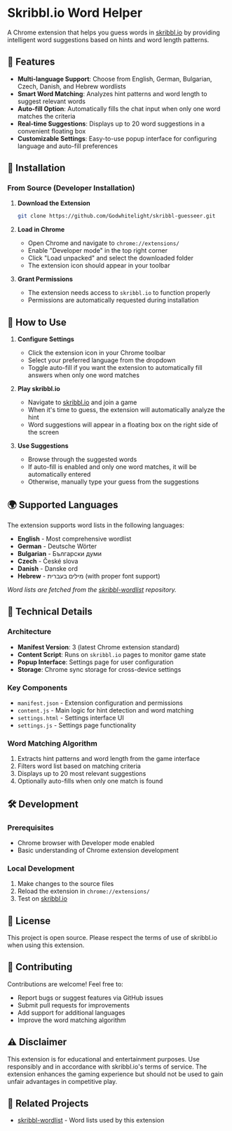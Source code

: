 # Skribbl.io Word Helper

A Chrome extension that helps you guess words in [skribbl.io](https://skribbl.io) by providing intelligent word suggestions based on hints and word length patterns.

## 🎯 Features

- **Multi-language Support**: Choose from English, German, Bulgarian, Czech, Danish, and Hebrew wordlists
- **Smart Word Matching**: Analyzes hint patterns and word length to suggest relevant words
- **Auto-fill Option**: Automatically fills the chat input when only one word matches the criteria
- **Real-time Suggestions**: Displays up to 20 word suggestions in a convenient floating box
- **Customizable Settings**: Easy-to-use popup interface for configuring language and auto-fill preferences

## 🚀 Installation

### From Source (Developer Installation)

1. **Download the Extension**
   ```bash
   git clone https://github.com/Godwhitelight/skribbl-guesseer.git
   ```

2. **Load in Chrome**
   - Open Chrome and navigate to `chrome://extensions/`
   - Enable "Developer mode" in the top right corner
   - Click "Load unpacked" and select the downloaded folder
   - The extension icon should appear in your toolbar

3. **Grant Permissions**
   - The extension needs access to `skribbl.io` to function properly
   - Permissions are automatically requested during installation

## 📖 How to Use

1. **Configure Settings**
   - Click the extension icon in your Chrome toolbar
   - Select your preferred language from the dropdown
   - Toggle auto-fill if you want the extension to automatically fill answers when only one word matches

2. **Play skribbl.io**
   - Navigate to [skribbl.io](https://skribbl.io) and join a game
   - When it's time to guess, the extension will automatically analyze the hint
   - Word suggestions will appear in a floating box on the right side of the screen

3. **Use Suggestions**
   - Browse through the suggested words
   - If auto-fill is enabled and only one word matches, it will be automatically entered
   - Otherwise, manually type your guess from the suggestions

## 🌍 Supported Languages

The extension supports word lists in the following languages:

- **English** - Most comprehensive wordlist
- **German** - Deutsche Wörter
- **Bulgarian** - Български думи
- **Czech** - České slova
- **Danish** - Danske ord
- **Hebrew** - מילים בעברית (with proper font support)

*Word lists are fetched from the [skribbl-wordlist](https://github.com/Godwhitelight/skribbl-wordlist) repository.*

## 🔧 Technical Details

### Architecture
- **Manifest Version**: 3 (latest Chrome extension standard)
- **Content Script**: Runs on `skribbl.io` pages to monitor game state
- **Popup Interface**: Settings page for user configuration
- **Storage**: Chrome sync storage for cross-device settings

### Key Components
- `manifest.json` - Extension configuration and permissions
- `content.js` - Main logic for hint detection and word matching
- `settings.html` - Settings interface UI
- `settings.js` - Settings page functionality

### Word Matching Algorithm
1. Extracts hint patterns and word length from the game interface
2. Filters word list based on matching criteria
3. Displays up to 20 most relevant suggestions
4. Optionally auto-fills when only one match is found

## 🛠️ Development

### Prerequisites
- Chrome browser with Developer mode enabled
- Basic understanding of Chrome extension development

### Local Development
1. Make changes to the source files
2. Reload the extension in `chrome://extensions/`
3. Test on [skribbl.io](https://skribbl.io)

## 📝 License

This project is open source. Please respect the terms of use of skribbl.io when using this extension.

## 🤝 Contributing

Contributions are welcome! Feel free to:
- Report bugs or suggest features via GitHub issues
- Submit pull requests for improvements
- Add support for additional languages
- Improve the word matching algorithm

## ⚠️ Disclaimer

This extension is for educational and entertainment purposes. Use responsibly and in accordance with skribbl.io's terms of service. The extension enhances the gaming experience but should not be used to gain unfair advantages in competitive play.

## 🔗 Related Projects

- [skribbl-wordlist](https://github.com/Godwhitelight/skribbl-wordlist) - Word lists used by this extension
